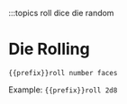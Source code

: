 :::topics roll dice die random

# Die Rolling

`{{prefix}}roll number faces`

Example: `{{prefix}}roll 2d8`
